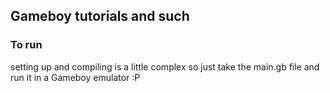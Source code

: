 ## Gameboy tutorials and such

### To run
setting up and compiling is a little complex so just take the main.gb file and run it in a Gameboy emulator :P
